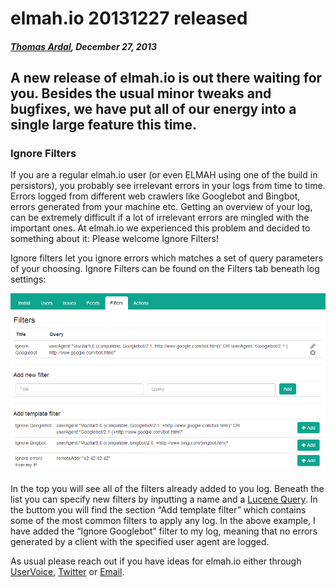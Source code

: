 # elmah.io 20131227 released

##### [Thomas Ardal](http://elmah.io/about/), December 27, 2013

## A new release of elmah.io is out there waiting for you. Besides the usual minor tweaks and bugfixes, we have put all of our energy into a single large feature this time.

### Ignore Filters

If you are a regular elmah.io user (or even ELMAH using one of the build in persistors), you probably see irrelevant errors in your logs from time to time. Errors logged from different web crawlers like Googlebot and Bingbot, errors generated from your machine etc. Getting an overview of your log, can be extremely difficult if a lot of irrelevant errors are mingled with the important ones. At elmah.io we experienced this problem and decided to something about it: Please welcome Ignore Filters!

Ignore filters let you ignore errors which matches a set of query parameters of your choosing. Ignore Filters can be found on the Filters tab beneath log settings:

![Ignore filters](/images/2013/12/ignorefilters.png)

In the top you will see all of the filters already added to you log. Beneath the list you can specify new filters by inputting a name and a [Lucene Query](http://lucene.apache.org/core/2_9_4/queryparsersyntax.html). In the buttom you will find the section “Add template filter” which contains some of the most common filters to apply any log. In the above example, I have added the “Ignore Googlebot” filter to my log, meaning that no errors generated by a client with the specified user agent are logged.

As usual please reach out if you have ideas for elmah.io either through [UserVoice](http://elmahio.uservoice.com/), [Twitter](https://twitter.com/elmah_io) or [Email](mailto:info@elmah.io).